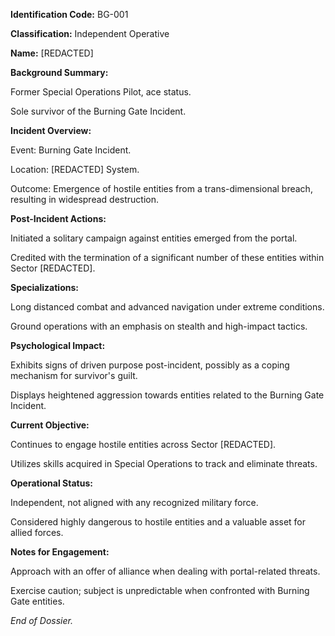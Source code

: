 **Identification Code:** BG-001

**Classification:** Independent Operative

**Name:** [REDACTED]

**Background Summary:**

Former Special Operations Pilot, ace status.

Sole survivor of the Burning Gate Incident.


**Incident Overview:**

Event: Burning Gate Incident.

Location: [REDACTED] System.

Outcome: Emergence of hostile entities from a trans-dimensional breach, resulting in widespread destruction.


**Post-Incident Actions:**

Initiated a solitary campaign against entities emerged from the portal.

Credited with the termination of a significant number of these entities within Sector [REDACTED].


**Specializations:**

Long distanced combat and advanced navigation under extreme conditions.

Ground operations with an emphasis on stealth and high-impact tactics.


**Psychological Impact:**

Exhibits signs of driven purpose post-incident, possibly as a coping mechanism for survivor's guilt.

Displays heightened aggression towards entities related to the Burning Gate Incident.


**Current Objective:**

Continues to engage hostile entities across Sector [REDACTED].

Utilizes skills acquired in Special Operations to track and eliminate threats.


**Operational Status:**

Independent, not aligned with any recognized military force.

Considered highly dangerous to hostile entities and a valuable asset for allied forces.


**Notes for Engagement:**

Approach with an offer of alliance when dealing with portal-related threats.

Exercise caution; subject is unpredictable when confronted with Burning Gate entities.

*End of Dossier.*
